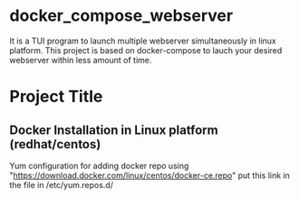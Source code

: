 # docker_compose_webserver
It is a TUI program to launch multiple webserver simultaneously  in linux platform. This project is based on docker-compose to lauch your desired webserver within less amount of time.
# Project Title
## Docker Installation in Linux platform (redhat/centos)
Yum configuration for adding docker repo
using "https://download.docker.com/linux/centos/docker-ce.repo" put this link in the file in /etc/yum.repos.d/

